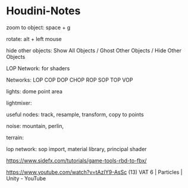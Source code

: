 # Houdini-Notes

zoom to object: space + g

rotate: alt + left mouse

hide other objects: Show All Objects / Ghost Other Objects / Hide Other Objects

LOP Network: for shaders

Networks: LOP COP DOP CHOP ROP SOP TOP VOP

lights: dome point area

lightmixer: 

useful nodes: track, resample, transform, copy to points

noise: mountain, perlin, 

terrain: 

lop network: sop import, material library, principal shader

https://www.sidefx.com/tutorials/game-tools-rbd-to-fbx/

https://www.youtube.com/watch?v=tAzIY9-AsSc (13) VAT 6 | Particles | Unity - YouTube
